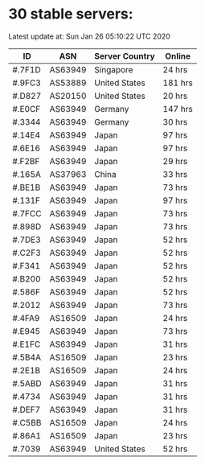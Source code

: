 # 30 stable servers:

Latest update at: Sun Jan 26 05:10:22 UTC 2020

| ID | ASN | Server Country | Online |
| -- | --- | -------------- | ------ |
| #.7F1D | AS63949 | Singapore | 24 hrs |
| #.9FC3 | AS53889 | United States | 181 hrs |
| #.D827 | AS20150 | United States | 20 hrs |
| #.E0CF | AS63949 | Germany | 147 hrs |
| #.3344 | AS63949 | Germany | 30 hrs |
| #.14E4 | AS63949 | Japan | 97 hrs |
| #.6E16 | AS63949 | Japan | 97 hrs |
| #.F2BF | AS63949 | Japan | 29 hrs |
| #.165A | AS37963 | China | 33 hrs |
| #.BE1B | AS63949 | Japan | 73 hrs |
| #.131F | AS63949 | Japan | 97 hrs |
| #.7FCC | AS63949 | Japan | 73 hrs |
| #.898D | AS63949 | Japan | 73 hrs |
| #.7DE3 | AS63949 | Japan | 52 hrs |
| #.C2F3 | AS63949 | Japan | 52 hrs |
| #.F341 | AS63949 | Japan | 52 hrs |
| #.B200 | AS63949 | Japan | 52 hrs |
| #.586F | AS63949 | Japan | 52 hrs |
| #.2012 | AS63949 | Japan | 73 hrs |
| #.4FA9 | AS16509 | Japan | 24 hrs |
| #.E945 | AS63949 | Japan | 73 hrs |
| #.E1FC | AS63949 | Japan | 31 hrs |
| #.5B4A | AS16509 | Japan | 23 hrs |
| #.2E1B | AS16509 | Japan | 24 hrs |
| #.5ABD | AS63949 | Japan | 31 hrs |
| #.4734 | AS63949 | Japan | 31 hrs |
| #.DEF7 | AS63949 | Japan | 31 hrs |
| #.C5BB | AS16509 | Japan | 24 hrs |
| #.86A1 | AS16509 | Japan | 23 hrs |
| #.7039 | AS63949 | United States | 52 hrs |

